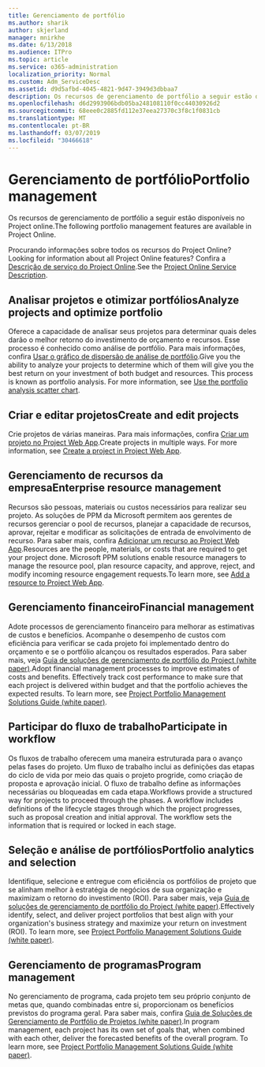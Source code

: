 ```yaml
---
title: Gerenciamento de portfólio
ms.author: sharik
author: skjerland
manager: mnirkhe
ms.date: 6/13/2018
ms.audience: ITPro
ms.topic: article
ms.service: o365-administration
localization_priority: Normal
ms.custom: Adm_ServiceDesc
ms.assetid: d9d5afbd-4045-4821-9d47-3949d3dbbaa7
description: Os recursos de gerenciamento de portfólio a seguir estão disponíveis no Project online.
ms.openlocfilehash: d6d2993906bdb05ba248108110f0cc44030926d2
ms.sourcegitcommit: 68eee0c2885fd112e37eea27370c3f8c1f0831cb
ms.translationtype: MT
ms.contentlocale: pt-BR
ms.lasthandoff: 03/07/2019
ms.locfileid: "30466618"
---
```

# <a name="portfolio-management"></a><span data-ttu-id="e4b43-103">Gerenciamento de portfólio</span><span class="sxs-lookup"><span data-stu-id="e4b43-103">Portfolio management</span></span>

<span data-ttu-id="e4b43-104">Os recursos de gerenciamento de portfólio a seguir estão disponíveis no Project online.</span><span class="sxs-lookup"><span data-stu-id="e4b43-104">The following portfolio management features are available in Project Online.</span></span>
  
<span data-ttu-id="e4b43-105">Procurando informações sobre todos os recursos do Project Online?</span><span class="sxs-lookup"><span data-stu-id="e4b43-105">Looking for information about all Project Online features?</span></span> <span data-ttu-id="e4b43-106">Confira a [Descrição de serviço do Project Online](project-online-service-description.md).</span><span class="sxs-lookup"><span data-stu-id="e4b43-106">See the [Project Online Service Description](project-online-service-description.md).</span></span>
  
## <a name="analyze-projects-and-optimize-portfolio"></a><span data-ttu-id="e4b43-107">Analisar projetos e otimizar portfólios</span><span class="sxs-lookup"><span data-stu-id="e4b43-107">Analyze projects and optimize portfolio</span></span>
<span data-ttu-id="e4b43-108"><a name="bkmk_AnalyzeProjects"> </a></span><span class="sxs-lookup"><span data-stu-id="e4b43-108"></span></span>

<span data-ttu-id="e4b43-p102">Oferece a capacidade de analisar seus projetos para determinar quais deles darão o melhor retorno do investimento de orçamento e recursos. Esse processo é conhecido como análise de portfólio. Para mais informações, confira [Usar o gráfico de dispersão de análise de portfólio](http://go.microsoft.com/fwlink/?LinkID=823665&amp;clcid=0x409).</span><span class="sxs-lookup"><span data-stu-id="e4b43-p102">Give you the ability to analyze your projects to determine which of them will give you the best return on your investment of both budget and resources. This process is known as portfolio analysis. For more information, see [Use the portfolio analysis scatter chart](http://go.microsoft.com/fwlink/?LinkID=823665&amp;clcid=0x409).</span></span>
  
## <a name="create-and-edit-projects"></a><span data-ttu-id="e4b43-112">Criar e editar projetos</span><span class="sxs-lookup"><span data-stu-id="e4b43-112">Create and edit projects</span></span>
<span data-ttu-id="e4b43-113"><a name="bkmk_CreateAndEditProjects"> </a></span><span class="sxs-lookup"><span data-stu-id="e4b43-113"></span></span>

<span data-ttu-id="e4b43-p103">Crie projetos de várias maneiras. Para mais informações, confira [Criar um projeto no Project Web App](http://go.microsoft.com/fwlink/?LinkID=746895&amp;clcid=0x409).</span><span class="sxs-lookup"><span data-stu-id="e4b43-p103">Create projects in multiple ways. For more information, see [Create a project in Project Web App](http://go.microsoft.com/fwlink/?LinkID=746895&amp;clcid=0x409).</span></span>
  
## <a name="enterprise-resource-management"></a><span data-ttu-id="e4b43-116">Gerenciamento de recursos da empresa</span><span class="sxs-lookup"><span data-stu-id="e4b43-116">Enterprise resource management</span></span>
<span data-ttu-id="e4b43-117"><a name="bkmk_ResourceManagement"> </a></span><span class="sxs-lookup"><span data-stu-id="e4b43-117"></span></span>

<span data-ttu-id="e4b43-p104">Recursos são pessoas, materiais ou custos necessários para realizar seu projeto. As soluções de PPM da Microsoft permitem aos gerentes de recursos gerenciar o pool de recursos, planejar a capacidade de recursos, aprovar, rejeitar e modificar as solicitações de entrada de envolvimento de recurso. Para saber mais, confira [Adicionar um recurso ao Project Web App](https://go.microsoft.com/fwlink/p/?LinkId=271320).</span><span class="sxs-lookup"><span data-stu-id="e4b43-p104">Resources are the people, materials, or costs that are required to get your project done. Microsoft PPM solutions enable resource managers to manage the resource pool, plan resource capacity, and approve, reject, and modify incoming resource engagement requests.To learn more, see [Add a resource to Project Web App](https://go.microsoft.com/fwlink/p/?LinkId=271320).</span></span>
  
## <a name="financial-management"></a><span data-ttu-id="e4b43-120">Gerenciamento financeiro</span><span class="sxs-lookup"><span data-stu-id="e4b43-120">Financial management</span></span>
<span data-ttu-id="e4b43-121"><a name="bkmk_FinancialManagement"> </a></span><span class="sxs-lookup"><span data-stu-id="e4b43-121"></span></span>

<span data-ttu-id="e4b43-p105">Adote processos de gerenciamento financeiro para melhorar as estimativas de custos e benefícios. Acompanhe o desempenho de custos com eficiência para verificar se cada projeto foi implementado dentro do orçamento e se o portfólio alcançou os resultados esperados. Para saber mais, veja [Guia de soluções de gerenciamento de portfólio do Project (white paper)](https://go.microsoft.com/fwlink/p/?LinkId=402633).</span><span class="sxs-lookup"><span data-stu-id="e4b43-p105">Adopt financial management processes to improve estimates of costs and benefits. Effectively track cost performance to make sure that each project is delivered within budget and that the portfolio achieves the expected results. To learn more, see [Project Portfolio Management Solutions Guide (white paper)](https://go.microsoft.com/fwlink/p/?LinkId=402633).</span></span>
  
## <a name="participate-in-workflow"></a><span data-ttu-id="e4b43-125">Participar do fluxo de trabalho</span><span class="sxs-lookup"><span data-stu-id="e4b43-125">Participate in workflow</span></span>
<span data-ttu-id="e4b43-126"><a name="bkmk_ParticipateInWorkflow"> </a></span><span class="sxs-lookup"><span data-stu-id="e4b43-126"></span></span>

<span data-ttu-id="e4b43-p106">Os fluxos de trabalho oferecem uma maneira estruturada para o avanço pelas fases do projeto. Um fluxo de trabalho inclui as definições das etapas do ciclo de vida por meio das quais o projeto progride, como criação de proposta e aprovação inicial. O fluxo de trabalho define as informações necessárias ou bloqueadas em cada etapa.</span><span class="sxs-lookup"><span data-stu-id="e4b43-p106">Workflows provide a structured way for projects to proceed through the phases. A workflow includes definitions of the lifecycle stages through which the project progresses, such as proposal creation and initial approval. The workflow sets the information that is required or locked in each stage.</span></span>
  
## <a name="portfolio-analytics-and-selection"></a><span data-ttu-id="e4b43-130">Seleção e análise de portfólios</span><span class="sxs-lookup"><span data-stu-id="e4b43-130">Portfolio analytics and selection</span></span>
<span data-ttu-id="e4b43-131"><a name="bkmk_PortfolioAnalyticsandSelection"> </a></span><span class="sxs-lookup"><span data-stu-id="e4b43-131"></span></span>

<span data-ttu-id="e4b43-p107">Identifique, selecione e entregue com eficiência os portfólios de projeto que se alinham melhor à estratégia de negócios de sua organização e maximizam o retorno do investimento (ROI). Para saber mais, veja [Guia de soluções de gerenciamento de portfólio do Project (white paper)](https://go.microsoft.com/fwlink/p/?LinkId=402633).</span><span class="sxs-lookup"><span data-stu-id="e4b43-p107">Effectively identify, select, and deliver project portfolios that best align with your organization's business strategy and maximize your return on investment (ROI). To learn more, see [Project Portfolio Management Solutions Guide (white paper)](https://go.microsoft.com/fwlink/p/?LinkId=402633).</span></span>
  
## <a name="program-management"></a><span data-ttu-id="e4b43-134">Gerenciamento de programas</span><span class="sxs-lookup"><span data-stu-id="e4b43-134">Program management</span></span>
<span data-ttu-id="e4b43-135"><a name="bkmk_ProgramManagement"> </a></span><span class="sxs-lookup"><span data-stu-id="e4b43-135"></span></span>

<span data-ttu-id="e4b43-p108">No gerenciamento de programa, cada projeto tem seu próprio conjunto de metas que, quando combinadas entre si, proporcionam os benefícios previstos do programa geral. Para saber mais, confira [Guia de Soluções de Gerenciamento de Portfólio de Projetos (white paper)](https://go.microsoft.com/fwlink/p/?LinkId=402633).</span><span class="sxs-lookup"><span data-stu-id="e4b43-p108">In program management, each project has its own set of goals that, when combined with each other, deliver the forecasted benefits of the overall program. To learn more, see [Project Portfolio Management Solutions Guide (white paper)](https://go.microsoft.com/fwlink/p/?LinkId=402633).</span></span>
  

